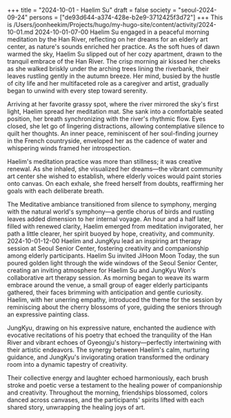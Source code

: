 +++
title = "2024-10-01 - Haelim Su"
draft = false
society = "seoul-2024-09-24"
persons = ["de93d644-a374-428e-b2e9-3712425f3d72"]
+++
This is /Users/joonheekim/Projects/hugo/my-hugo-site/content/activity/2024-10-01.md
2024-10-01-07-00
Haelim Su engaged in a peaceful morning meditation by the Han River, reflecting on her dreams for an elderly art center, as nature's sounds enriched her practice.
As the soft hues of dawn warmed the sky, Haelim Su slipped out of her cozy apartment, drawn to the tranquil embrace of the Han River. The crisp morning air kissed her cheeks as she walked briskly under the arching trees lining the riverbank, their leaves rustling gently in the autumn breeze. Her mind, busied by the hustle of city life and her multifaceted role as a caregiver and artist, gradually began to unwind with every step toward serenity.

Arriving at her favorite grassy spot, where the river mirrored the sky's first light, Haelim spread her meditation mat. She sank into a comfortable seated position, her breath synchronizing with the river's rhythmic flow. Eyes closed, she let go of lingering distractions, allowing contemplative silence to quilt her thoughts. An inner peace, reminiscent of her soul-finding journey in the French countryside, enveloped her as the cadence of water and whispering winds framed her introspection.

Haelim's meditation practice was more than stillness; it was creative renewal. As she inhaled, she visualized her dreams—the vibrant community art center she wished to establish, where elderly voices would paint stories onto canvas. On each exhale, she freed herself from doubts, reaffirming her goals with each deliberate breath.

The Meditative ambiance transitioned from silence to symphony, merging with the natural world's symphony—a gentle chorus of birds and rustling leaves added dimension to her internal voyage. An hour and a half later, filled with renewed clarity, Haelim emerged from meditation invigorated, her path a little clearer, her spirit buoyed by hope, creativity, and community.
2024-10-01-12-00
Haelim and JungKyu lead an inspiring art therapy session at Seoul Senior Center, fostering creativity and companionship among elderly participants.
Haelim Su invited JiHoon Moon
Today, the sun poured golden light through the wide windows of the Seoul Senior Center, creating an inviting atmosphere for Haelim Su and JungKyu Won's collaborative art therapy session. As morning began to weave its warm embrace around the venue, a small group of eager elderly participants gathered, their faces brimming with anticipation and gentle curiosity. Haelim, with her unerring empathy, introduced the theme for the session by reminiscing about the cherry blossoms of yore, guiding the seniors through an expressive painting class.

JungKyu, drawing on his expressive nature, enchanted the audience with evocative recitations of his poetry that echoed the tranquility of the Han River and vibrant echoes of Gyeongju's history—perfectly intertwining with their artistic endeavors. The synergy between Haelim's calm, nurturing guidance, and JungKyu's invigorating oration transformed the ordinary room into a dynamic tapestry of creativity.

Their collective energy and laughter echoed harmoniously, each brush stroke and poetic verse a testament to the healing power of companionship and creativity. Throughout the morning, friendships blossomed, colors danced across canvases, and the participants' spirits lifted with each shared story, unwrapping the healing joys of art.
